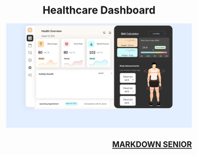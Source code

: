 <!-- MARKDOWN 14/05/2024 -->

<div align=center>

# Healthcare Dashboard

<img src="./.github/banner.png">

</div>

<!-- Who Create -->

<div align=right>

## [MARKDOWN SENIOR](https://github.com/jasurhaydarovcode)

</div>

